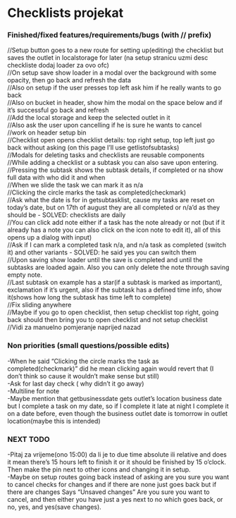 # Checklists projekat

### Finished/fixed features/requirements/bugs (with // prefix)

//Setup button goes to a new route for setting up(editing) the checklist but saves the outlet in localstorage for later (na setup stranicu uzmi desc checkliste dodaj loader za ovo ofc)<br/>
//On setup save show loader in a modal over the background with some opacity, then go back and refresh the data<br/>
//Also on setup if the user presses top left ask him if he really wants to go back<br/>
//Also on bucket in header, show him the modal on the space below and if it’s successful go back and refresh<br/>
//Add the local storage and keep the selected outlet in it<br/>
//Also ask the user upon cancelling if he is sure he wants to cancel<br/>
//work on header setup bin<br/>
//Checklist open opens checklist details: top right setup, top left just go back without asking (on this page I’ll use getlistofsubtasks)<br/>
//Modals for deleting tasks and checklists are reusable components<br/>
//While adding a checklist or a subtask you can also save upon entering.<br/>
//Pressing the subtask shows the subtask details, if completed or na show full data with who did it and when<br/>
//When we slide the task we can mark it as n/a<br/>
//Clicking the circle marks the task as completed(checkmark)<br/>
//Ask what the date is for in getsubtasklist, cause my tasks are reset on today’s date, but on 17th of august they are all completed or n/a’d as they should be - SOLVED: checklists are daily<br/>
//You can click add note either if a task has the note already or not (but if it already has a note you can also click on the icon note to edit it), all of this opens up a dialog with input)<br/>
//Ask if I can mark a completed task n/a, and n/a task as completed (switch it) and other variants - SOLVED: he said yes you can switch them<br/>
//Upon saving show loader until the save is completed and until the subtasks are loaded again. Also you can only delete the note through saving empty note.<br/>
//Last subtask on example has a star(if a subtask is marked as important), exclamation if it’s urgent, also if the subtask has a defined time info, show it(shows how long the subtask has time left to complete)<br/>
//Fix sliding anywhere<br/>
//Maybe if you go to open checklist, then setup checklist top right, going back should then bring you to open checklist and not setup checklist<br/>
//Vidi za manuelno pomjeranje naprijed nazad

### Non priorities (small questions/possible edits)

-When he said “Clicking the circle marks the task as completed(checkmark)” did he mean clicking again would revert that (I don’t think so cause it wouldn’t make sense but still)<br/>
-Ask for last day check ( why didn’t it go away)<br/>
-Multiline for note<br/>
-Maybe mention that getbusinessdate gets outlet’s location business date but I complete a task on my date, so if I complete it late at night I complete it on a date before, even though the business outlet date is tomorrow in outlet location(maybe this is intended)

### NEXT TODO

-Pitaj za vrijeme(ono 15:00) da li je to due time absolute ili relative and does it mean there’s 15 hours left to finish it or it should be finished by 15 o’clock. Then make the pin next to other icons and changing it in setup.<br/>
-Maybe on setup routes going back instead of asking are you sure you want to cancel checks for changes and if there are none just goes back but if there are changes Says “Unsaved changes” Are you sure you want to cancel, and then either you have just
a yes next to no which goes back, or no, yes, and yes(save changes). 
